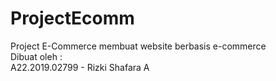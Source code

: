 # ProjectEcomm
Project E-Commerce membuat website berbasis e-commerce<br>
Dibuat oleh : <br>
A22.2019.02799 - Rizki Shafara A<br>
